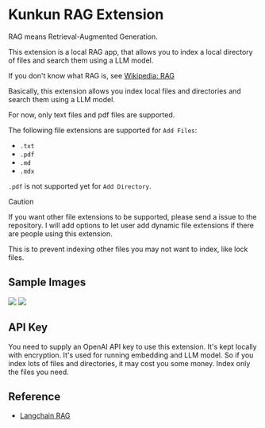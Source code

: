 # Kunkun RAG Extension

RAG means Retrieval-Augmented Generation.

This extension is a local RAG app, that allows you to index a local directory of files and search them using a LLM model.

If you don't know what RAG is, see [Wikipedia: RAG](https://en.wikipedia.org/wiki/Retrieval-augmented_generation)

Basically, this extension allows you index local files and directories and search them using a LLM model.

For now, only text files and pdf files are supported.

The following file extensions are supported for `Add Files`:

- `.txt`
- `.pdf`
- `.md`
- `.mdx`

`.pdf` is not supported yet for `Add Directory`.

> [!CAUTION]
> If you want other file extensions to be supported, please send a issue to the repository.
> I will add options to let user add dynamic file extensions if there are people using this extension.

This is to prevent indexing other files you may not want to index, like lock files.

## Sample Images

![](https://i.imgur.com/SMwsks7.png)
![](https://i.imgur.com/KPkwhMN.png)

## API Key

You need to supply an OpenAI API key to use this extension. It's kept locally with encryption.
It's used for running embedding and LLM model. So if you index lots of files and directories, it may cost you some money.
Index only the files you need.

## Reference

- [Langchain RAG](https://js.langchain.com/docs/concepts/rag/)
